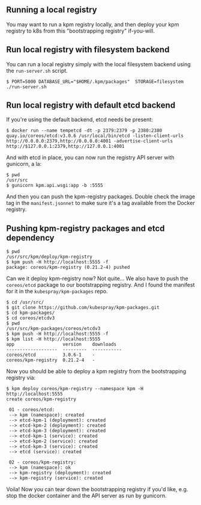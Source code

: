 ## Running a local registry

You may want to run a kpm registry locally, and then deploy your kpm registry to k8s from this "bootstrapping registry" if-you-will.

## Run local registry with filesystem backend

You can run a local registry simply with the local filesystem backend using the `run-server.sh` script.

```
$ PORT=5000 DATABASE_URL="$HOME/.kpm/packages"  STORAGE=filesystem ./run-server.sh
```

## Run local registry with default etcd backend

If you're using the default backend, etcd needs be present:

```
$ docker run --name tempetcd -dt -p 2379:2379 -p 2380:2380 quay.io/coreos/etcd:v3.0.6 /usr/local/bin/etcd -listen-client-urls http://0.0.0.0:2379,http://0.0.0.0:4001 -advertise-client-urls http://$127.0.0.1:2379,http://127.0.0.1:4001
```

And with etcd in place, you can now run the registry API server with gunicorn, a la:

```
$ pwd
/usr/src
$ gunicorn kpm.api.wsgi:app -b :5555
```

And then you can push the kpm-registry packages. Double check the image tag in the `manifest.jsonnet` to make sure it's a tag available from the Docker registry.

## Pushing kpm-registry packages and etcd dependency

```
$ pwd
/usr/src/kpm/deploy/kpm-registry
$ kpm push -H http://localhost:5555 -f
package: coreos/kpm-registry (0.21.2-4) pushed
```

Can we it deploy kpm-registry now? Not quite... We also have to push the `coreos/etcd` package to our bootstrapping registry. And I found the manifest for it in the `kubespray/kpm-packages` repo.

```
$ cd /usr/src/
$ git clone https://github.com/kubespray/kpm-packages.git
$ cd kpm-packages/
$ cd coreos/etcdv3
$ pwd
/usr/src/kpm-packages/coreos/etcdv3
$ kpm push -H http://localhost:5555 -f
$ kpm list -H http://localhost:5555
app                  version    downloads
-------------------  ---------  -----------
coreos/etcd          3.0.6-1    -
coreos/kpm-registry  0.21.2-4   -
```

Now you should be able to deploy a kpm registry from the bootstrapping registry via:

```
$ kpm deploy coreos/kpm-registry --namespace kpm -H http://localhost:5555
create coreos/kpm-registry 

 01 - coreos/etcd:
 --> kpm (namespace): created
 --> etcd-kpm-1 (deployment): created
 --> etcd-kpm-2 (deployment): created
 --> etcd-kpm-3 (deployment): created
 --> etcd-kpm-1 (service): created
 --> etcd-kpm-2 (service): created
 --> etcd-kpm-3 (service): created
 --> etcd (service): created

 02 - coreos/kpm-registry:
 --> kpm (namespace): ok
 --> kpm-registry (deployment): created
 --> kpm-registry (service): created

```

Voila! Now you can tear down the bootstrapping registry if you'd like, e.g. stop the docker container and the API server as run by gunicorn.